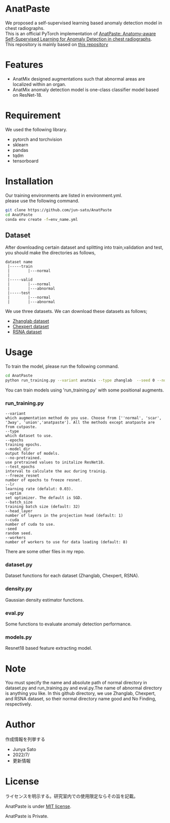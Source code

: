
# AnatPaste
  
We proposed a self-supervised learning based anomaly detection model in chest radiographs.  
This is an official PyTorch implementation of [AnatPaste: Anatomy-aware Self-Supervised Learning for Anomaly Detection in chest radiographs](https://arxiv.org/abs/2205.04282v1).   
This repository is mainly based on [this repository](https://github.com/Runinho/pytorch-cutpaste)

 
# Features
 
* AnatMix designed augmentations such that abnormal areas are localized within an organ.
* AnatMix anomaly detection model is one-class classifier model based on ResNet-18.
 
# Requirement
 
We used the following library.

* pytorch and torchvision
* sklearn
* pandas
* tqdm
* tensorboard


# Installation

Our training environments are listed in environment.yml.  
please use the following command.
```bash
git clone https://github.com/jun-sato/AnatPaste
cd AnatPaste
conda env create -f=env_name.yml
```
 

## Dataset
After downloading certain dataset and splitting into train,validation and test, you should make the directories as follows,
```
dataset name
 |-----train  
 |        |---normal  
 |  
 |-----valid  
 |        |---normal  
 |        |---abnormal  
 |-----test  
 |        |---normal  
 |        |---abnormal  
```
We use three datasets. We can download these datasets as follows;
* [Zhanglab dataset](https://github.com/coyotespike/zhanglab-chest-xrays)
* [Chexpert dataset](https://stanfordmlgroup.github.io/competitions/chexpert/)
* [RSNA dataset](https://www.kaggle.com/competitions/rsna-pneumonia-detection-challenge/data)


# Usage
To train the model, please run the following command. 

```bash
cd AnatPaste
python run_training.py --variant anatmix --type zhanglab  --seed 0 --no-pretrained --cuda 0 --batch_size 64 
```

You can train models using 'run_training.py' with some positional augments.
### run_training.py  
    --variant   
    which augmentation method do you use. Choose from [''normal', 'scar', '3way', 'union','anatpaste']. All the methods except anatpaste are from cutpaste.  
    --type  
    which dataset to use.  
    --epochs  
    training epochs.  
    --model_dir  
    output folder of models.  
    --no-pretrained.  
    use pretrained values to initalize ResNet18.   
    --test_epochs  
    interval to calculate the auc during trainig.  
    --freeze_resnet  
    number of epochs to freeze resnet.  
    --lr   
    learning rate (defalut: 0.03).  
    --optim   
    set optimizer. The default is SGD.  
    --batch_size  
    training batch size (default: 32)  
    --head_layer  
    number of layers in the projection head (default: 1)  
    --cuda  
    number of cuda to use.  
    -seed   
    random seed.  
    --workers  
    number of workers to use for data loading (default: 8)  

There are some other files in my repo.

### dataset.py  
Dataset functions for each dataset (Zhanglab, Chexpert, RSNA).  
### density.py
Gaussian density estimator functions.  
### eval.py
Some functions to evaluate anomaly detection performance.  
### models.py
Resnet18 based feature extracting model.  

 
# Note
 
You must specify the name and absolute path of normal directory in dataset.py and run_training.py and eval.py.The name of abnormal directory is anything you like.
In this github directory, we use Zhanglab, Chexpert, and RSNA dataset, so their normal directory name  good and No Finding, respectively.
 
# Author
 
作成情報を列挙する
 
* Junya Sato
* 2022/7/
* 更新情報
 
# License
ライセンスを明示する。研究室内での使用限定ならその旨を記載。
 
AnatPaste is under [MIT license](https://en.wikipedia.org/wiki/MIT_License).
  
AnatPaste is Private.
